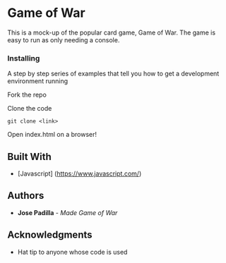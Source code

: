 # Game of War

This is a mock-up of the popular card game, Game of War. The game is easy to run as only needing a console. 


### Installing

A step by step series of examples that tell you how to get a development
environment running

Fork the repo

Clone the code

    git clone <link>
    
Open index.html on a browser!


## Built With

  - [Javascript] (https://www.javascript.com/)

## Authors

  - **Jose Padilla** - *Made Game of War* 

## Acknowledgments

  - Hat tip to anyone whose code is used

